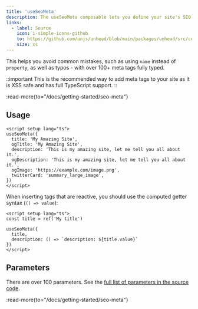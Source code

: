 ```yaml
---
title: 'useSeoMeta'
description: The useSeoMeta composable lets you define your site's SEO meta tags as a flat object with full TypeScript support.
links:
  - label: Source
    icon: i-simple-icons-github
    to: https://github.com/unjs/unhead/blob/main/packages/unhead/src/composables/useSeoMeta.ts
    size: xs
---
```


This helps you avoid common mistakes, such as using `name` instead of `property`, as well as typos - with over 100+ meta tags fully typed.

::important
This is the recommended way to add meta tags to your site as it is XSS safe and has full TypeScript support.
::

:read-more{to="/docs/getting-started/seo-meta"}

## Usage

```vue [app.vue]
<script setup lang="ts">
useSeoMeta({
  title: 'My Amazing Site',
  ogTitle: 'My Amazing Site',
  description: 'This is my amazing site, let me tell you all about it.',
  ogDescription: 'This is my amazing site, let me tell you all about it.',
  ogImage: 'https://example.com/image.png',
  twitterCard: 'summary_large_image',
})
</script>
```

When inserting tags that are reactive, you should use the computed getter syntax (`() => value`):

```vue [app.vue]
<script setup lang="ts">
const title = ref('My title')

useSeoMeta({
  title,
  description: () => `description: ${title.value}`
})
</script>
```

## Parameters

There are over 100 parameters. See the [full list of parameters in the source code](https://github.com/harlan-zw/zhead/blob/main/packages/zhead/src/metaFlat.ts#L1035).

:read-more{to="/docs/getting-started/seo-meta"}
